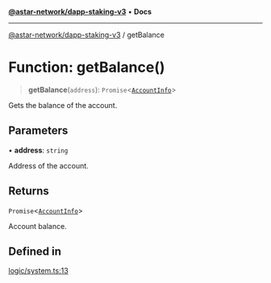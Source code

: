 [**@astar-network/dapp-staking-v3**](../README.md) • **Docs**

***

[@astar-network/dapp-staking-v3](../globals.md) / getBalance

# Function: getBalance()

> **getBalance**(`address`): `Promise`\<[`AccountInfo`](../interfaces/AccountInfo.md)\>

Gets the balance of the account.

## Parameters

• **address**: `string`

Address of the account.

## Returns

`Promise`\<[`AccountInfo`](../interfaces/AccountInfo.md)\>

Account balance.

## Defined in

[logic/system.ts:13](https://github.com/AstarNetwork/dapp-staking/blob/0eeb0e659e92439d12d988aa8e04d80fa51d55f9/packages/astar-dapp-staking-v3/src/logic/system.ts#L13)

